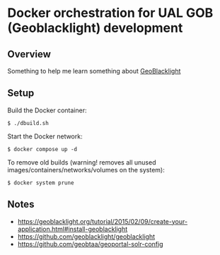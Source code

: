 # Docker orchestration for UAL GOB (Geoblacklight) development

## Overview

Something to help me learn something about [GeoBlacklight](https://geoblacklight.org/)

## Setup

Build the Docker container:

```shell
$ ./dbuild.sh
```

Start the Docker network:

```shell
$ docker compose up -d
```

To remove old builds (warning! removes all unused images/containers/networks/volumes on the system):

```shell
$ docker system prune
```

## Notes

* https://geoblacklight.org/tutorial/2015/02/09/create-your-application.html#install-geoblacklight
* https://github.com/geoblacklight/geoblacklight
* https://github.com/geobtaa/geoportal-solr-config
